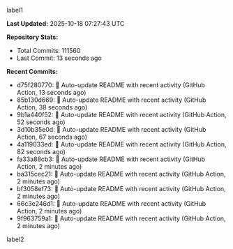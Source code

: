 
label1 
<!-- ACTIVITY_START -->
**Last Updated:** 2025-10-18 07:27:43 UTC

**Repository Stats:**
- Total Commits: 111560
- Last Commit: 13 seconds ago

**Recent Commits:**
- d75f280770: 🤖 Auto-update README with recent activity (GitHub Action, 13 seconds ago)
- 85b130d669: 🤖 Auto-update README with recent activity (GitHub Action, 38 seconds ago)
- 9b1a440f52: 🤖 Auto-update README with recent activity (GitHub Action, 52 seconds ago)
- 3d10b35e0d: 🤖 Auto-update README with recent activity (GitHub Action, 67 seconds ago)
- 4a119033ed: 🤖 Auto-update README with recent activity (GitHub Action, 82 seconds ago)
- fa33a88cb3: 🤖 Auto-update README with recent activity (GitHub Action, 2 minutes ago)
- ba315cec21: 🤖 Auto-update README with recent activity (GitHub Action, 2 minutes ago)
- bf3058ef73: 🤖 Auto-update README with recent activity (GitHub Action, 2 minutes ago)
- 66c3e246d1: 🤖 Auto-update README with recent activity (GitHub Action, 2 minutes ago)
- 9f963759a1: 🤖 Auto-update README with recent activity (GitHub Action, 2 minutes ago)
<!-- ACTIVITY_END -->

label2
